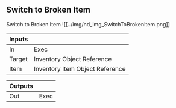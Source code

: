 ## Switch to Broken Item
Switch to Broken Item
![[../img/nd_img_SwitchToBrokenItem.png]]

|Inputs||
|--|--|
| In | Exec |
| Target | Inventory Object Reference |
| Item | Inventory Item Object Reference |

|Outputs||
|--|--|
| Out | Exec |
